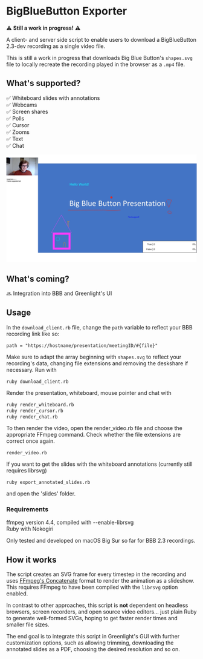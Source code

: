 
  

# BigBlueButton Exporter

⚠️ **Still a work in progress!** ⚠️<br  />

A client- and server side script to enable users to download a BigBlueButton 2.3-dev recording as a single video file.

This is still a work in progress that downloads Big Blue Button's `shapes.svg` file to locally recreate the recording played in the browser as a `.mp4` file.

## What's supported?

✅  Whiteboard slides with annotations <br  />
✅  Webcams <br  />
✅  Screen shares <br  />
✅  Polls <br  />
✅  Cursor <br  />
✅  Zooms <br  />
✅  Text <br  />
✅  Chat <br  />

![BigBlueButton recording exporter](/slides/export_example.png)

## What's coming?

🔜 Integration into BBB and Greenlight's UI<br  />

## Usage
In the `download_client.rb` file, change the `path` variable to reflect your BBB recording link like so:
    
    path = "https://hostname/presentation/meetingID/#{file}"

Make sure to adapt the array beginning with `shapes.svg` to reflect your recording's data, changing file extensions and removing the deskshare if necessary.
Run with

    ruby download_client.rb

Render the presentation, whiteboard, mouse pointer and chat with

    ruby render_whiteboard.rb
    ruby render_cursor.rb
    ruby render_chat.rb

To then render the video, open the render_video.rb file and choose the appropriate FFmpeg command. Check whether the file extensions are correct once again.

    render_video.rb

If you want to get the slides with the whiteboard annotations (currently still requires librsvg)

    ruby export_annotated_slides.rb

and open the 'slides' folder.

### Requirements
ffmpeg  version 4.4, compiled with --enable-librsvg <br />
Ruby with Nokogiri<br />

Only tested and developed on macOS Big Sur so far for BBB 2.3 recordings. <br />

## How it works

The script creates an SVG frame for every timestep in the recording and uses [FFmpeg's Concatenate](https://trac.ffmpeg.org/wiki/Slideshow) format to render the animation as a slideshow. This requires FFmpeg 
to have been compiled with the `librsvg` option enabled.

In contrast to other approaches, this script is **not** dependent on headless browsers, screen recorders, and open source video editors... just plain Ruby to generate well-formed SVGs, hoping to get faster
render times and smaller file sizes.

The end goal is to integrate this script in Greenlight's GUI with further customization options, such as allowing trimming, downloading the annotated slides as a PDF, choosing the desired resolution and so on.

